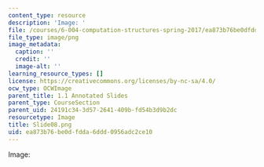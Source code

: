 ```yaml
---
content_type: resource
description: 'Image: '
file: /courses/6-004-computation-structures-spring-2017/ea873b76be0dfdda6ddd0956adc2ce10_Slide08.png
file_type: image/png
image_metadata:
  caption: ''
  credit: ''
  image-alt: ''
learning_resource_types: []
license: https://creativecommons.org/licenses/by-nc-sa/4.0/
ocw_type: OCWImage
parent_title: 1.1 Annotated Slides
parent_type: CourseSection
parent_uid: 24191c34-3d57-2641-409b-fd54b3d9b2dc
resourcetype: Image
title: Slide08.png
uid: ea873b76-be0d-fdda-6ddd-0956adc2ce10
---
```

Image: 